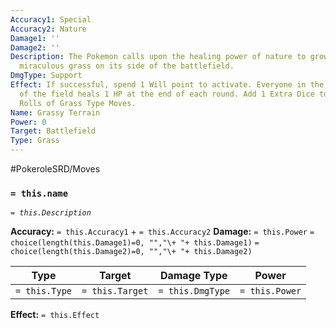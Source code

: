 ```yaml
---
Accuracy1: Special
Accuracy2: Nature
Damage1: ''
Damage2: ''
Description: The Pokemon calls upon the healing power of nature to grow a patch of
  miraculous grass on its side of the battlefield.
DmgType: Support
Effect: If successful, spend 1 Will point to activate. Everyone in the user's side
  of the field heals 1 HP at the end of each round. Add 1 Extra Dice to the Damage
  Rolls of Grass Type Moves.
Name: Grassy Terrain
Power: 0
Target: Battlefield
Type: Grass
---
```


#PokeroleSRD/Moves

### `= this.name` 
*`= this.Description`*

**Accuracy:** `= this.Accuracy1` + `= this.Accuracy2`
**Damage:** `= this.Power` `= choice(length(this.Damage1)=0, "","\+ "+ this.Damage1)` `= choice(length(this.Damage2)=0, "","\+ "+ this.Damage2)`

| Type          | Target          | Damage Type          | Power          |
| ------------- | --------------- | ---------------- | -------------- |
| `= this.Type` | `= this.Target` | `= this.DmgType` | `= this.Power` | 

**Effect:** `= this.Effect`